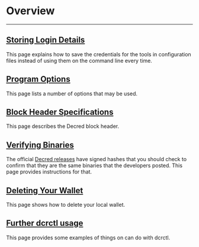# **<i class="fa fa-info-circle"></i> Overview**

---

## <i class="fa fa-user"></i> [Storing Login Details](/advanced/storing-login-details.md)

This page explains how to save the credentials for the tools in
configuration files instead of using them on the command line every
time.

## <i class="fa fa-adjust"></i> [Program Options](/advanced/program-options.md)

This page lists a number of options that may be used.

## <i class="fa fa-h-square"></i> [Block Header Specifications](/advanced/block-header-specifications.md)

This page describes the Decred block header.

## <i class="fa fa-check"></i> [Verifying Binaries](/advanced/verifying-binaries.md)

The official
[Decred releases](https://github.com/decred/decred-release) have
signed hashes that you should check to confirm that they are the same
binaries that the developers posted.  This page provides instructions
for that.

## <i class="fa fa-trash"></i> [Deleting Your Wallet](/advanced/deleting-your-wallet.md)

This page shows how to delete your local wallet.

## <i class="fa fa-terminal"></i> [Further dcrctl usage](/advanced/dcrctl-usage.md)

This page provides some examples of things on can do with dcrctl.

